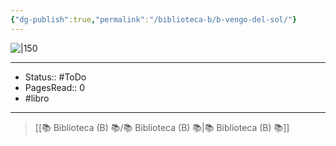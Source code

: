 ```yaml
---
{"dg-publish":true,"permalink":"/biblioteca-b/b-vengo-del-sol/"}
---
```


![|150]()

---

- Status:: #ToDo 
- PagesRead:: 0
- #libro

---


> [[📚 Biblioteca (B) 📚/📚 Biblioteca (B) 📚\|📚 Biblioteca (B) 📚]]